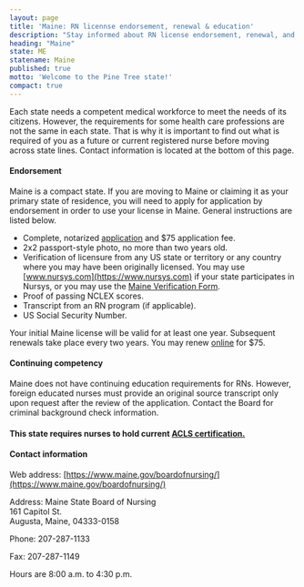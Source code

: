 ```yaml
---
layout: page
title: 'Maine: RN licennse endorsement, renewal & education'
description: "Stay informed about RN license endorsement, renewal, and continuing education in Maine. Keep your license active."
heading: "Maine"
state: ME
statename: Maine
published: true
motto: 'Welcome to the Pine Tree state!'
compact: true
---
```


Each state needs a competent medical workforce to meet the needs of its citizens. However, the requirements for some health care professions are not the same in each state. That is why it is important to find out what is required of you as a future or current registered nurse before moving across state lines. Contact information is located at the bottom of this page.

#### Endorsement

Maine is a compact state. If you are moving to Maine or claiming it as your primary state of residence, you will need to apply for application by endorsement in order to use your license in Maine. General instructions are listed below.

- Complete, notarized [application](https://www.maine.gov/boardofnursing/licensing/endorsement.html) and \$75 application fee.
- 2x2 passport-style photo, no more than two years old.
- Verification of licensure from any US state or territory or any country where you may have been originally licensed. You may use [www.nursys.com](https://www.nursys.com) if your state participates in Nursys, or you may use the [Maine Verification Form](https://www.maine.gov/boardofnursing/docs/Maine_Verification_Form_RN.pdf).
- Proof of passing NCLEX scores.
- Transcript from an RN program (if applicable).
- US Social Security Number.

Your initial Maine license will be valid for at least one year. Subsequent renewals take place every two years. You may renew [online](https://licensing.web.maine.gov/cgi-bin/online/licensing/begin.pl?board_number=1310) for \$75.

#### Continuing competency

Maine does not have continuing education requirements for RNs. However, foreign educated nurses must provide an original source transcript only upon request after the review of the application. Contact the Board for criminal background check information.

#### This state requires nurses to hold current [ACLS certification.](https://www.acls.net/maine-acls-pals-bls)

#### Contact information

Web address: [https://www.maine.gov/boardofnursing/](https://www.maine.gov/boardofnursing/)

Address:
Maine State Board of Nursing  
161 Capitol St.  
Augusta, Maine, 04333-0158

Phone: 207-287-1133

Fax: 207-287-1149

Hours are 8:00 a.m. to 4:30 p.m.
